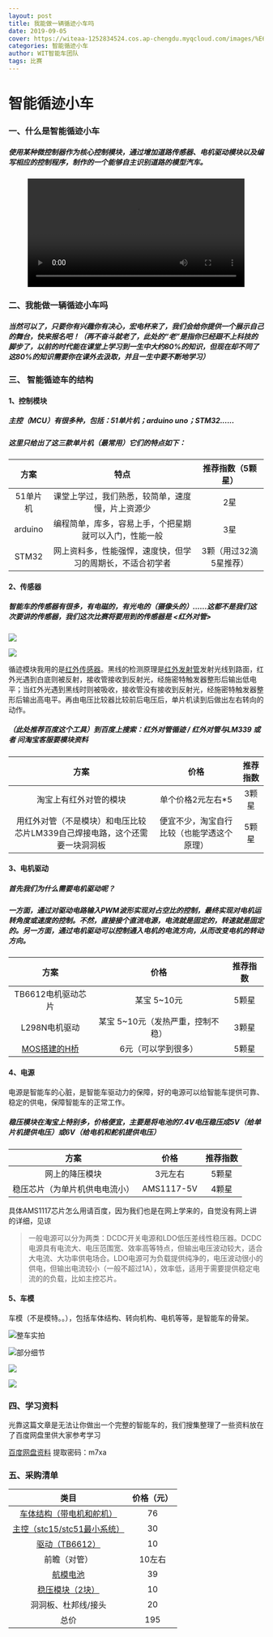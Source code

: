 ```yaml
---
layout: post
title: 我能做一辆循迹小车吗
date: 2019-09-05
cover: https://witeaa-1252834524.cos.ap-chengdu.myqcloud.com/images/%E6%95%B4%E8%BD%A6.jpg
categories: 智能循迹小车
author: WIT智能车团队
tags: 比赛
---
```

# 智能循迹小车

### 一、什么是智能循迹小车

##### 使用某种微控制器作为核心*控制模块*，通过增加道路*传感器*、*电机驱动模块*以及编写相应的*控制程序*，制作的一个能够自主识别道路的模型汽车。

<div align="center"><video src="https://video-1252834524.cos.ap-shanghai.myqcloud.com/VID_20190315_180331.mp4.f20.mp4" controls="controls" width=85%></video></div>

### 二、我能做一辆循迹小车吗

#####  当然可以了，只要你有兴趣你有决心，宏电杯来了，我们会给你提供一个展示自己的舞台，快来报名吧！（再不奋斗就老了，此处的“老”是指你已经跟不上科技的脚步了，以前的时代能在课堂上学习到一生中大约80%的知识，但现在却不同了这80%的知识需要你在课外去汲取，并且一生中要不断地学习）

### 三、 智能循迹车的结构

#### 1、控制模块
##### 主控（MCU）有很多种，包括：51单片机；arduino uno；STM32......
##### 这里只给出了这三款单片机（最常用）它们的特点如下：

|   方案   |                            特点                            |   推荐指数（5颗星）    |
| :------: | :--------------------------------------------------------: | :--------------------: |
| 51单片机 |      课堂上学过，我们熟悉，较简单，速度慢，片上资源少      |          2星           |
| arduino  |   编程简单，库多，容易上手，个把星期就可以入门，性能一般   |          3星           |
|  STM32   | 网上资料多，性能强悍，速度快，但学习的周期长，不适合初学者 | 3颗（用过32滴5星推荐） |

#### 2、传感器

##### 智能车的传感器有很多，有电磁的，有光电的（摄像头的）......这都不是我们这次要讲的传感器，我们这次比赛将要用到的传感器是   <红外对管>

![](https://witeaa-1252834524.cos.ap-chengdu.myqcloud.com/images/%E5%89%8D%E7%9E%BB.jpg)

![](https://witeaa-1252834524.cos.ap-chengdu.myqcloud.com/images/%E7%BA%A2%E5%A4%96%E5%AF%B9%E7%AE%A1.jpg)

循迹模块我用的是[红外传感器](https://www.baidu.com/s?wd=%E7%BA%A2%E5%A4%96%E4%BC%A0%E6%84%9F%E5%99%A8&tn=SE_PcZhidaonwhc_ngpagmjz&rsv_dl=gh_pc_zhidao)。黑线的检测原理是[红外发射管](https://www.baidu.com/s?wd=%E7%BA%A2%E5%A4%96%E5%8F%91%E5%B0%84%E7%AE%A1&tn=SE_PcZhidaonwhc_ngpagmjz&rsv_dl=gh_pc_zhidao)发射光线到路面，红外光遇到白底则被反射，接收管接收到反射光，经施密特触发器整形后输出低电平；当红外光遇到黑线时则被吸收，接收管没有接收到反射光，经施密特触发器整形后输出高电平。再由电压比较器比较前后电压后，单片机读到后做出左右转向的动作。

##### （此处推荐百度这个工具）到百度上搜索：红外对管循迹 / 红外对管与LM339 或者 问淘宝客服要模块资料

|                             方案                             |                    价格                    | 推荐指数 |
| :----------------------------------------------------------: | :----------------------------------------: | :------: |
|                    淘宝上有红外对管的模块                    |             单个价格2元左右*5              |  3颗星   |
| 用红外对管（不是模块）和电压比较芯片LM339自己焊接电路，这个还需要一块洞洞板 | 便宜不少，淘宝自行比较（也能学透这个原理） |  5颗星   |

#### 3、电机驱动

##### 首先我们为什么需要电机驱动呢？
##### 一方面，通过对驱动电路输入PWM波形实现对占空比的控制，最终实现对电机运转角度或速度的控制。不然，直接接个直流电源，电流就是固定的，转速就是固定的。另一方面，通过电机驱动可以控制通入电机的电流方向，从而改变电机的转动方向。

|                             方案                             |               价格                | 推荐指数 |
| :----------------------------------------------------------: | :-------------------------------: | :------: |
|                      TB6612电机驱动芯片                      |            某宝 5~10元            |  5颗星   |
|                        L298N电机驱动                         | 某宝 5~10元（发热严重，控制不稳） |  3颗星   |
| [MOS搭建的H桥](http://www.360doc.com/content/15/0715/01/12109864_484969939.shtml) |        6元（可以学到很多）        |  5颗星   |

#### 4、电源
电源是智能车的心脏，是智能车驱动力的保障，好的电源可以给智能车提供可靠、稳定的供电，保障智能车的正常工作。
##### 稳压模块在淘宝上特别多，价格便宜，主要是将电池的7.4V电压稳压成5V（给单片机提供电压）或6V（给电机和舵机提供电压）

|              方案              |    价格    | 推荐指数 |
| :----------------------------: | :--------: | :------: |
|         网上的降压模块         |  3元左右   |  5颗星   |
| 稳压芯片（为单片机供电电流小） | AMS1117-5V |  4颗星   |

具体AMS1117芯片怎么用请百度，因为我们也是在网上学来的，自觉没有网上讲的详细，见谅
> 一般电源可以分为两类：DCDC开关电源和LDO低压差线性稳压器。DCDC电源具有电流大、电压范围宽、效率高等特点，但输出电压波动较大，适合大电流、大功率供电场合。LDO电源可为负载提供纯净的，电压波动很小的供电，但输出电流较小（一般不超过1A），效率低，适用于需要提供稳定电流的的负载，比如主控芯片。


#### 5、车模

车模（不是模特。。），包括车体结构、转向机构、电机等等，是智能车的骨架。

![整车实拍](https://witeaa-1252834524.cos.ap-chengdu.myqcloud.com/images/%E6%95%B4%E8%BD%A6.jpg)

![部分细节](https://witeaa-1252834524.cos.ap-chengdu.myqcloud.com/images/%E6%82%AC%E6%8C%82%E7%BB%93%E6%9E%84.jpg)

![](https://witeaa-1252834524.cos.ap-chengdu.myqcloud.com/images/%E8%BD%A6%E5%BA%95%E6%9D%BF.jpg)

![](https://witeaa-1252834524.cos.ap-chengdu.myqcloud.com/images/%E4%B9%B0%E5%88%B0%E7%9A%84%E8%BD%A6%E6%A8%A1.jpg)

### 四、学习资料

光靠这篇文章是无法让你做出一个完整的智能车的，我们搜集整理了一些资料放在了百度网盘里供大家参考学习

[百度网盘资料](https://pan.baidu.com/s/1c4pWcxJ1fxdgVrPb0sW2vA )  提取密码：m7xa

### 五、采购清单

|                             类目                             | 价格（元） |
| :----------------------------------------------------------: | :--------: |
| [车体结构（带电机和舵机）](https://item.taobao.com/item.htm?spm=a230r.1.14.267.123710e7ewVCL9&id=521902136372&ns=1&abbucket=10#detail ) |     76     |
| [主控（stc15/stc51最小系统）](https://detail.tmall.com/item.htm?spm=a230r.1.14.13.342c84c4eQ3wVF&id=557384797301&cm_id=140105335569ed55e27b&abbucket=10) |     30     |
| [驱动（TB6612）](https://detail.tmall.com/item.htm?spm=a230r.1.14.6.157f2ca3LFFry2&id=536926412069&cm_id=140105335569ed55e27b&abbucket=10) |     10     |
|                         前瞻（对管）                         |   10左右   |
| [航模电池](https://item.taobao.com/item.htm?spm=a230r.1.14.59.cca957b8aDHy6D&id=561469537882&ns=1&abbucket=10#detail) |     39     |
| [稳压模块（2块）](https://detail.tmall.com/item.htm?spm=a230r.1.14.13.9cbf5694ljmgAp&id=41345069371&cm_id=140105335569ed55e27b&abbucket=10) |     10     |
|                     洞洞板、杜邦线/接头                      |     20     |
|                             总价                             |    195     |

